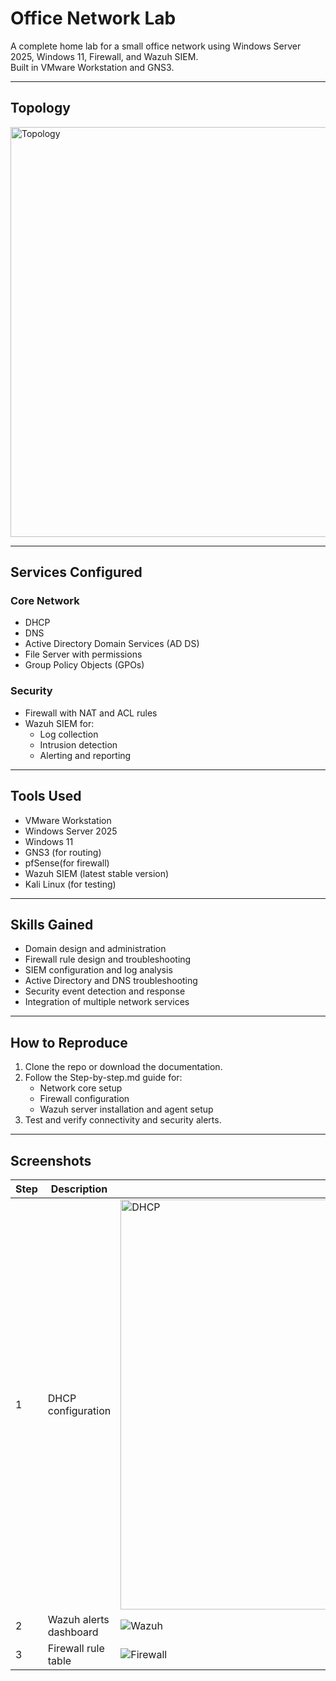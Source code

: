# Office Network Lab

A complete home lab for a small office network using Windows Server 2025, Windows 11, Firewall, and Wazuh SIEM.  
Built in VMware Workstation and GNS3.

---

## Topology
<img width="1194" height="656" alt="Topology" src="https://github.com/user-attachments/assets/cd437748-5b52-4d50-b497-cd500651793f" />

---

## Services Configured
### Core Network
- DHCP
- DNS
- Active Directory Domain Services (AD DS)
- File Server with permissions
- Group Policy Objects (GPOs)

### Security
- Firewall with NAT and ACL rules
- Wazuh SIEM for:
  - Log collection
  - Intrusion detection
  - Alerting and reporting

---

## Tools Used
- VMware Workstation
- Windows Server 2025
- Windows 11
- GNS3 (for routing)
- pfSense(for firewall)
- Wazuh SIEM (latest stable version)
- Kali Linux (for testing)

---

## Skills Gained
- Domain design and administration
- Firewall rule design and troubleshooting
- SIEM configuration and log analysis
- Active Directory and DNS troubleshooting
- Security event detection and response
- Integration of multiple network services

---

## How to Reproduce
1. Clone the repo or download the documentation.
2. Follow the Step-by-step.md guide for:
   - Network core setup
   - Firewall configuration
   - Wazuh server installation and agent setup
3. Test and verify connectivity and security alerts.

---

## Screenshots
| Step | Description | Screenshot |
|-------|-------------|------------|
| 1 | DHCP configuration | <img width="836" height="656" alt="DHCP" src="https://github.com/user-attachments/assets/3338aafc-df57-4eaf-923f-9836c8531bf8" /> |
| 2 | Wazuh alerts dashboard | ![Wazuh](screenshots/wazuh.png) |
| 3 | Firewall rule table | ![Firewall](screenshots/firewall.png) |
